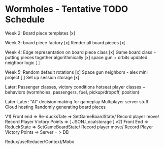 # Wormholes - Tentative TODO Schedule
<p align="left">
Week 2:
Board piece templates [x]

Week 3: 
board piece factory [x]
Render all board pieces [x]

Week 4: 
Edge representation on board piece class [x]
Game board class + putting pieces together algorithmically [x]
space gun + orbits updated neighbor logic [ ]

Week 5: 
Random default rotations [x]
Space gun neighbors - alex mini project [ ]
Set up session storage [x]

Later: 
Passenger classes, victory conditions
hotseat player classes + behaviors (wormholes, passengers, fuel, pickup/dropoff, position)

Later-Later:
"AI" decision making for gameplay
Multiplayer server stuff
Cloud hosting
Randomly generating board pieces
</p>


V1) 
Front end => Re-ducksTate => SetGameBoardState/ Record player move/ Record Player Victory Points => [ JSON.Localstorage ]
v2) 
Front End => ReduckState => SetGameBoardState/ Record player move/ Record Player Victory Points => Server = > DB

Redux/useReducer/Context/Mobx
















